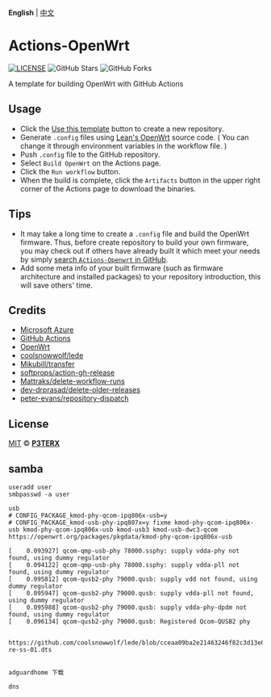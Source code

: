 **English** | [中文](https://p3terx.com/archives/build-openwrt-with-github-actions.html)

# Actions-OpenWrt

[![LICENSE](https://img.shields.io/github/license/mashape/apistatus.svg?style=flat-square&label=LICENSE)](https://github.com/P3TERX/Actions-OpenWrt/blob/master/LICENSE)
![GitHub Stars](https://img.shields.io/github/stars/P3TERX/Actions-OpenWrt.svg?style=flat-square&label=Stars&logo=github)
![GitHub Forks](https://img.shields.io/github/forks/P3TERX/Actions-OpenWrt.svg?style=flat-square&label=Forks&logo=github)

A template for building OpenWrt with GitHub Actions

## Usage

- Click the [Use this template](https://github.com/P3TERX/Actions-OpenWrt/generate) button to create a new repository.
- Generate `.config` files using [Lean's OpenWrt](https://github.com/coolsnowwolf/lede) source code. ( You can change it
  through environment variables in the workflow file. )
- Push `.config` file to the GitHub repository.
- Select `Build OpenWrt` on the Actions page.
- Click the `Run workflow` button.
- When the build is complete, click the `Artifacts` button in the upper right corner of the Actions page to download the
  binaries.

## Tips

- It may take a long time to create a `.config` file and build the OpenWrt firmware. Thus, before create repository to
  build your own firmware, you may check out if others have already built it which meet your needs by
  simply [search `Actions-Openwrt` in GitHub](https://github.com/search?q=Actions-openwrt).
- Add some meta info of your built firmware (such as firmware architecture and installed packages) to your repository
  introduction, this will save others' time.

## Credits

- [Microsoft Azure](https://azure.microsoft.com)
- [GitHub Actions](https://github.com/features/actions)
- [OpenWrt](https://github.com/openwrt/openwrt)
- [coolsnowwolf/lede](https://github.com/coolsnowwolf/lede)
- [Mikubill/transfer](https://github.com/Mikubill/transfer)
- [softprops/action-gh-release](https://github.com/softprops/action-gh-release)
- [Mattraks/delete-workflow-runs](https://github.com/Mattraks/delete-workflow-runs)
- [dev-drprasad/delete-older-releases](https://github.com/dev-drprasad/delete-older-releases)
- [peter-evans/repository-dispatch](https://github.com/peter-evans/repository-dispatch)

## License

[MIT](https://github.com/P3TERX/Actions-OpenWrt/blob/main/LICENSE) © [**P3TERX**](https://p3terx.com)

## samba

```shell
useradd user
smbpasswd -a user

```


```shell
usb
# CONFIG_PACKAGE_kmod-phy-qcom-ipq806x-usb=y
# CONFIG_PACKAGE_kmod-usb-phy-ipq807x=y fixme kmod-phy-qcom-ipq806x-usb kmod-phy-qcom-ipq806x-usb kmod-usb3 kmod-usb-dwc3-qcom   https://openwrt.org/packages/pkgdata/kmod-phy-qcom-ipq806x-usb

[    0.093927] qcom-qmp-usb-phy 78000.ssphy: supply vdda-phy not found, using dummy regulator
[    0.094122] qcom-qmp-usb-phy 78000.ssphy: supply vdda-pll not found, using dummy regulator
[    0.095812] qcom-qusb2-phy 79000.qusb: supply vdd not found, using dummy regulator
[    0.095947] qcom-qusb2-phy 79000.qusb: supply vdda-pll not found, using dummy regulator
[    0.095988] qcom-qusb2-phy 79000.qusb: supply vdda-phy-dpdm not found, using dummy regulator
[    0.096134] qcom-qusb2-phy 79000.qusb: Registered Qcom-QUSB2 phy


https://github.com/coolsnowwolf/lede/blob/cceaa09ba2e21463246f82c3d13e00fc97af500e/target/linux/qualcommax/files/arch/arm64/boot/dts/qcom/ipq6000-re-ss-01.dts


adguardhome 下载

dns

```
